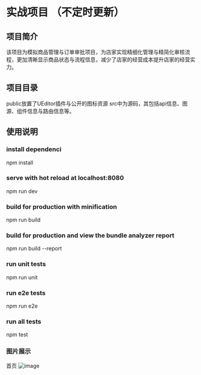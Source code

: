 # 实战项目 （不定时更新）
## 项目简介
该项目为模拟商品管理与订单审批项目，为店家实现精细化管理与精简化审核流程，更加清晰显示商品状态与流程信息，减少了店家的经营成本提升店家的经营实力。
## 项目目录
public放置了UEditor插件与公开的图标资源
src中为源码，其包括api信息、图源、组件信息与路由信息等。
## 使用说明
### install dependenci
npm install

### serve with hot reload at localhost:8080
npm run dev

### build for production with minification
npm run build

### build for production and view the bundle analyzer report
npm run build --report

### run unit tests
npm run unit

### run e2e tests
npm run e2e

### run all tests
npm test
### 图片展示
首页
![image](https://user-images.githubusercontent.com/52949416/110089084-a5026800-7dd0-11eb-971d-0af630f942fb.png)
